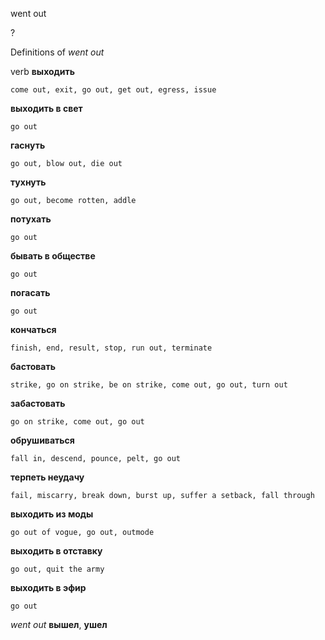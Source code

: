 went out

?


Definitions of _went out_

verb
**выходить**

    come out, exit, go out, get out, egress, issue
**выходить в свет**

    go out
**гаснуть**

    go out, blow out, die out
**тухнуть**

    go out, become rotten, addle
**потухать**

    go out
**бывать в обществе**

    go out
**погасать**

    go out
**кончаться**

    finish, end, result, stop, run out, terminate
**бастовать**

    strike, go on strike, be on strike, come out, go out, turn out
**забастовать**

    go on strike, come out, go out
**обрушиваться**

    fall in, descend, pounce, pelt, go out
**терпеть неудачу**

    fail, miscarry, break down, burst up, suffer a setback, fall through
**выходить из моды**

    go out of vogue, go out, outmode
**выходить в отставку**

    go out, quit the army
**выходить в эфир**

    go out

_went out_
**вышел**, **ушел**